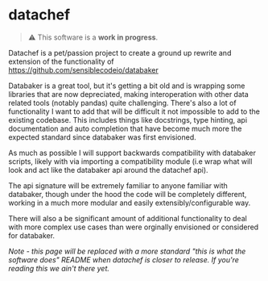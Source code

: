 # datachef

> :warning: This software is a **work in progress**.

Datachef is a pet/passion project to create a ground up rewrite and extension of the functionality of https://github.com/sensiblecodeio/databaker

Databaker is a great tool, but it's getting a bit old and is wrapping some libraries that are now depreciated, making interoperation with other data related tools (notably pandas) quite challenging. There's also a lot of functionality I want to add that will be difficult it not impossible to add to the existing codebase. This includes things like docstrings, type hinting, api documentation and auto completion that have become much more the expected standard since databaker was first envisioned.

As much as possible I will support backwards compatibility with databaker scripts, likely with via importing a compatibility module (i.e wrap what will look and act like the databaker api around the datachef api).

The api signature will be extremely familiar to anyone familiar with databaker, though under the hood the code will be completely different, working in a much more modular and easily extensibly/configurable way.

There will also a be significant amount of additional functionality to deal with more complex use cases than were orginally envisioned or considered for databaker.

_Note - this page will be replaced with a more standard "this is what the software does" README when datachef is closer to release. If you're reading this we ain't there yet._
